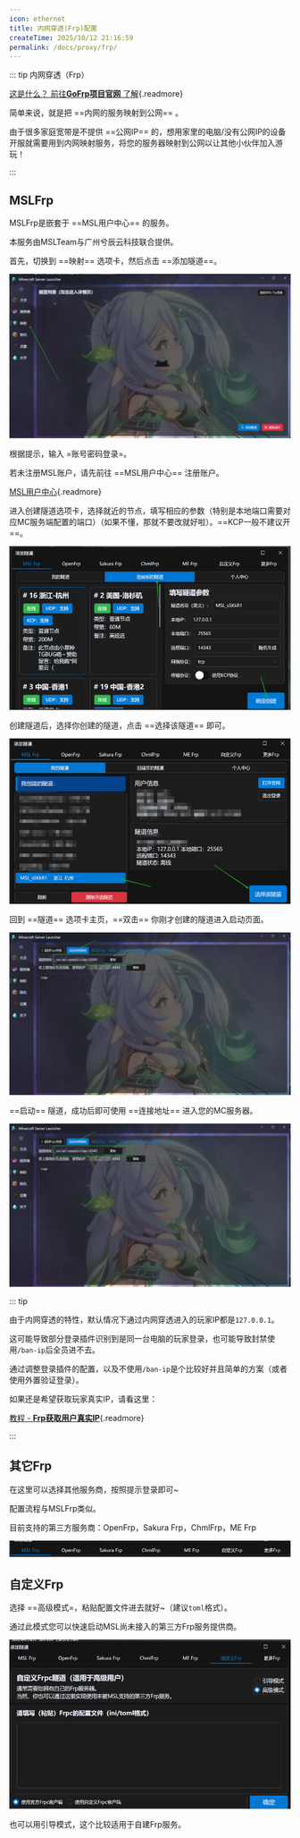 ```yaml
---
icon: ethernet
title: 内网穿透(Frp)配置
createTime: 2025/10/12 21:16:59
permalink: /docs/proxy/frp/
---
```

::: tip 内网穿透（Frp）

[这是什么？ 前往**GoFrp项目官网** 了解](https://gofrp.org/zh-cn/){.readmore}

简单来说，就是把 ==内网的服务映射到公网== 。

由于很多家庭宽带是不提供 ==公网IP== 的，想用家里的电脑/没有公网IP的设备开服就需要用到内网映射服务，将您的服务器映射到公网以让其他小伙伴加入游玩！

:::

## MSLFrp

<LinkCard title="MSLFrp" icon="cloud" href="https://user.mslmc.net" >

MSLFrp是嵌套于 ==MSL用户中心== 的服务。

本服务由MSLTeam与广州兮辰云科技联合提供。

</LinkCard>

首先，切换到 ==映射== 选项卡，然后点击 ==添加隧道==。

![img](./assets/image-20250524223145966-1760596063773-1.png)

根据提示，输入 =账号密码登录=。

若未注册MSL账户，请先前往 ==MSL用户中心== 注册账户。

[MSL用户中心](https://user.mslmc.net){.readmore}

进入创建隧道选项卡，选择就近的节点，填写相应的参数（特别是本地端口需要对应MC服务端配置的端口）（如果不懂，那就不要改就好啦）。==KCP一般不建议开==。

![img](./assets/image-20250524223456192-1760596168730-4.png)

创建隧道后，选择你创建的隧道，点击 ==选择该隧道== 即可。

![img](./assets/image-20250524223731317-1760596177437-7.png)

回到 ==隧道== 选项卡主页，==双击== 你刚才创建的隧道进入启动页面。

![img](./assets/image-20250524223954001-1760596222163-10.png)

==启动== 隧道，成功后即可使用 ==连接地址== 进入您的MC服务器。

![img](./assets/image-20250524223954001-1760596242926-13.png)

::: tip

由于内网穿透的特性，默认情况下通过内网穿透进入的玩家IP都是`127.0.0.1`。

这可能导致部分登录插件识别到是同一台电脑的玩家登录，也可能导致封禁使用`/ban-ip`后全员进不去。

通过调整登录插件的配置，以及不使用`/ban-ip`是个比较好并且简单的方案（或者使用外置验证登录）。

如果还是希望获取玩家真实IP，请看这里：

[教程 - **Frp获取用户真实IP**](/docs/proxy/frp-real-ip/){.readmore}

:::

## 其它Frp

在这里可以选择其他服务商，按照提示登录即可~

配置流程与MSLFrp类似。

目前支持的第三方服务商：OpenFrp，Sakura Frp，ChmlFrp，ME Frp

![img](./assets/image-20250524222934498-1760596734314-16.png)

## 自定义Frp

选择 ==高级模式=，粘贴配置文件进去就好~（建议`toml`格式）。

通过此模式您可以快速启动MSL尚未接入的第三方Frp服务提供商。

![img](./assets/image-20250524224419812-1760596755577-19.png)

也可以用引导模式，这个比较适用于自建Frp服务。
